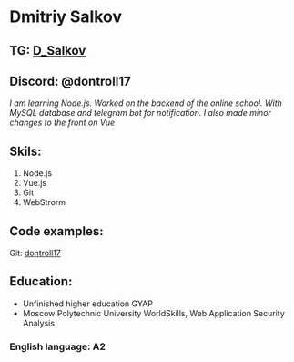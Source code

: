 # Dmitriy Salkov
## TG: [D_Salkov](https://t.me/D_Salkov)
## Discord: @dontroll17

*I am learning Node.js. Worked on the backend of the online school.
With MySQL database and telegram bot for notification.
I also made minor changes to the front on Vue*

## Skils:
1. Node.js
2. Vue.js
3. Git
4. WebStrorm

## Code examples:
Git: [dontroll17](https://github.com/dontroll17)

## Education:
* Unfinished higher education GYAP
* Moscow Polytechnic University WorldSkills, Web Application Security Analysis

### English language: A2
